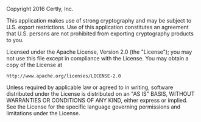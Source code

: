 ﻿Copyright 2016 Certly, Inc.

This application makes use of strong cryptography and may be subject to U.S. export restrictions. Use of this application constitutes an agreement that U.S. persons are not prohibited from exporting cryptography products to you.

Licensed under the Apache License, Version 2.0 (the "License");
you may not use this file except in compliance with the License.
You may obtain a copy of the License at

    http://www.apache.org/licenses/LICENSE-2.0

Unless required by applicable law or agreed to in writing, software
distributed under the License is distributed on an "AS IS" BASIS,
WITHOUT WARRANTIES OR CONDITIONS OF ANY KIND, either express or implied.
See the License for the specific language governing permissions and
limitations under the License.